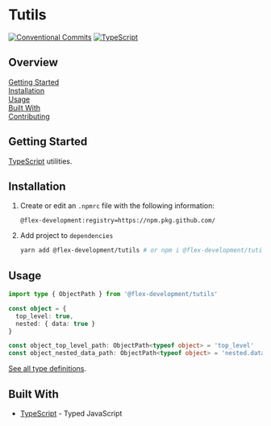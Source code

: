 # Tutils

[![Conventional Commits](https://img.shields.io/badge/Conventional%20Commits-1.0.0-yellow.svg)](https://conventionalcommits.org)
[![TypeScript](https://badgen.net/badge/-/typescript?icon=typescript&label)](https://www.typescriptlang.org/)

## Overview

[Getting Started](#getting-started)  
[Installation](#installation)  
[Usage](#usage)  
[Built With](#built-with)  
[Contributing](./CONTRIBUTING.md)

## Getting Started

[TypeScript][1] utilities.

## Installation

1. Create or edit an `.npmrc` file with the following information:

   ```utf-8
   @flex-development:registry=https://npm.pkg.github.com/
   ```

2. Add project to `dependencies`

   ```zsh
   yarn add @flex-development/tutils # or npm i @flex-development/tutils
   ```

## Usage

```typescript
import type { ObjectPath } from '@flex-development/tutils'

const object = {
  top_level: true,
  nested: { data: true }
}

const object_top_level_path: ObjectPath<typeof object> = 'top_level'
const object_nested_data_path: ObjectPath<typeof object> = 'nested.data'
```

[See all type definitions](src/index.ts).

## Built With

- [TypeScript][1] - Typed JavaScript

[1]: https://www.typescriptlang.org
